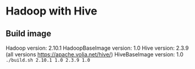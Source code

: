 # Hadoop with Hive

## Build image
Hadoop version: 2.10.1
HadoopBaseImage version: 1.0
Hive version: 2.3.9 (all versions https://apache.volia.net/hive/)
HiveBaseImage version: 1.0
`./build.sh 2.10.1 1.0 2.3.9 1.0`
